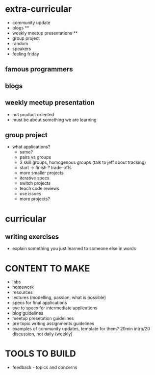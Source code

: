 # extra-curricular

* community update
* blogs **
* weekly meetup presentations **
* group project
* random
* speakers
* feeling friday

## famous programmers

## blogs

## weekly meetup presentation

- not product oriented
- must be about something we are learning

## group project

- what applications?
    * same? 
    * pairs vs groups
    * 3 skill groups, homogenous groups (talk to jeff about tracking)
    * start -> finish ? trade-offs
    * more smaller projects
    * iterative specs
    * switch projects
    * teach code reviews
    * use issues
    * more projects?

# curricular

## writing exercises
 * explain something you just learned to someone else in words

# CONTENT TO MAKE

 - labs
 - homework
 - resources
 - lectures (modelling, passion, what is possible)
 - specs for final applications
 - eye to specs for intermediate applications
 - blog guidelines
 - meetup presetation guidelines
 - pre topic writing assignments guidelines
 - examples of community updates, template for them? 20min intro/20 discussion, not daily (weekly)

# TOOLS TO BUILD
- feedback - topics and concerns

